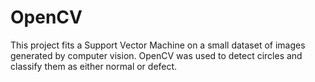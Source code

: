 # OpenCV
This project fits a Support Vector Machine on a small dataset of images generated by computer vision. OpenCV was used to detect circles and classify them as either normal or defect.
